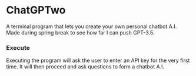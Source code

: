 # ChatGPTwo

A terminal program that lets you create your own personal chatbot A.I. Made during spring break to see how far I can push GPT-3.5.

### Execute
Executing the program will ask the user to enter an API key for the very first time. It will then proceed and ask questions to form a chatbot A.I.
